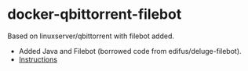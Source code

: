 # docker-qbittorrent-filebot
Based on linuxserver/qbittorrent with filebot added.
* Added Java and Filebot (borrowed code from edifus/deluge-filebot).
* [Instructions](https://hub.docker.com/r/linuxserver/deluge)
